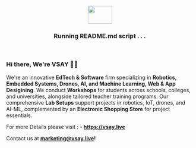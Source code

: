 

<br>
<div align="center"><img src="https://user-images.githubusercontent.com/39813066/120247639-76f6bd80-c231-11eb-9d24-06a431d77e09.gif" width="65" height="48"></div>

<div align="center"><h3>Running README.md script . . .</h3></div>

</br>

### Hi there, We're VSAY 👨‍💻

We're an innovative **EdTech & Software** firm specializing in **Robotics, Embedded Systems, Drones, AI, and Machine Learning, Web & App Desigining**. We conduct **Workshops** for students across schools, colleges, and universities, alongside tailored teacher training programs. Our comprehensive **Lab Setups** support projects in robotics, IoT, drones, and AI-ML, complemented by an **Electronic Shopping Store** for project essentials.

For more Details please visit : - **https://vsay.live** </br>

Contact us at **marketing@vsay.live!**

